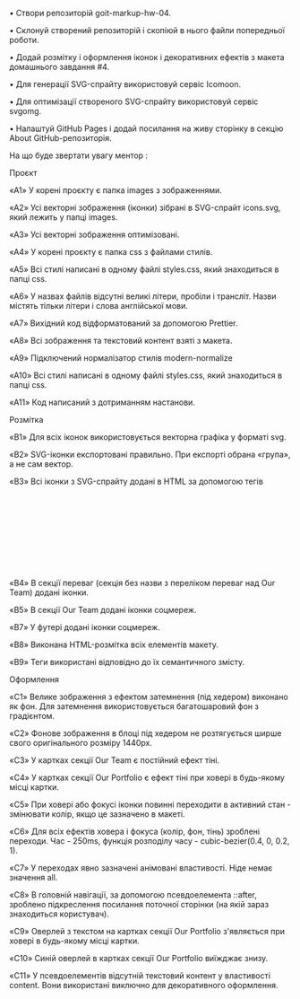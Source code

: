 • Створи репозиторій goit-markup-hw-04.

• Склонуй створений репозиторій і скопіюй в нього файли попередньої роботи.

• Додай розмітку і оформлення іконок і декоративних ефектів з макета домашнього завдання #4.

• Для генерації SVG-спрайту використовуй сервіс Icomoon.

• Для оптимізації створеного SVG-спрайту використовуй сервіс svgomg.

• Налаштуй GitHub Pages і додай посилання на живу сторінку в секцію About GitHub-репозиторія.

На що буде звертати увагу ментор :

Проєкт

«A1» У корені проєкту є папка images з зображеннями.

«A2» Усі векторні зображення (іконки) зібрані в SVG-спрайт icons.svg, який лежить у папці images.

«A3» Усі векторні зображення оптимізовані.

«A4» У корені проєкту є папка css з файлами стилів.

«A5» Всі стилі написані в одному файлі styles.css, який знаходиться в папці css.

«A6» У назвах файлів відсутні великі літери, пробіли і трансліт. Назви містять тільки літери і слова англійської мови.

«A7» Вихідний код відформатований за допомогою Prettier.

«A8» Всі зображення та текстовий контент взяті з макета.

«A9» Підключений нормалізатор стилів modern-normalize

«A10» Всі стилі написані в одному файлі styles.css, який знаходиться в папці css.

«A11» Код написаний з дотриманням настанови.

Розмітка

«B1» Для всіх іконок використовується векторна графіка у форматі svg.

«B2» SVG-іконки експортовані правильно. При експорті обрана «група», а не сам вектор.

«B3» Всі іконки з SVG-спрайту додані в HTML за допомогою тегів <svg> і <use>

«B4» В секції переваг (секція без назви з переліком переваг над Our Team) додані іконки.

«B5» В секції Our Team додані іконки соцмереж.

«B7» У футері додані іконки соцмереж.

«B8» Виконана HTML-розмітка всіх елементів макету.

«B9» Теги використані відповідно до їх семантичного змісту.

Оформлення

«C1» Велике зображення з ефектом затемнення (під хедером) виконано як фон. Для затемнення використовується багатошаровий фон з градієнтом.

«C2» Фонове зображення в блоці під хедером не розтягується ширше свого оригінального розміру 1440рх.

«C3» У картках секції Our Team є постійний ефект тіні.

«C4» У картках секції Our Portfolio є ефект тіні при ховері в будь-якому місці картки.

«C5» При ховері або фокусі іконки повинні переходити в активний стан - змінювати колір, якщо це зазначено в макеті.

«C6» Для всіх ефектів ховера і фокуса (колір, фон, тінь) зроблені переходи. Час - 250ms, функція розподілу часу - cubic-bezier(0.4, 0, 0.2, 1).

«C7» У переходах явно зазначені анімовані властивості. Ніде немає значення all.

«C8» В головній навігації, за допомогою псевдоелемента ::after, зроблено підкреслення посилання поточної сторінки (на якій зараз знаходиться користувач).

«C9» Оверлей з текстом на картках секції Our Portfolio з'являється при ховері в будь-якому місці картки.

«C10» Синій оверлей в картках секції Our Portfolio виїжджає знизу.

«C11» У псевдоелементів відсутній текстовий контент у властивості content. Вони використані виключно для декоративного оформлення.
